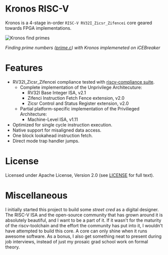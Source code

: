# Kronos RISC-V

Kronos is a 4-stage in-order `RISC-V RV32I_Zicsr_Zifencei` core geared towards FPGA implementations.

![Kronos find primes](https://i.imgur.com/TlzIKzC.gif)

*Finding prime numbers ([prime.c](https://github.com/SonalPinto/kronos/blob/master/src/icebreaker_lite/prime.c)) with Kronos implemeneted on iCEBreaker*


# Features

- RV32I_Zicsr_Zifencei compliance tested with [riscv-compliance suite](https://github.com/SonalPinto/riscv-compliance).
  * Complete implementation of the Unprivilege Architecuture:
    - RV32I Base Integer ISA, v2.1
    - Zifenci Instruction Fetch Fence extension, v2.0
    - Zicsr Control and Status Register extension, v2.0
  * Partial platform-specific implementation of the Privilieged Architecture:
    - Machine-Level ISA, v1.11
- Optimized for single cycle instruction execution.
- Native support for misaligned data access.
- One block lookahead instruction fetch.
- Direct mode trap handler jumps.


# License

Licensed under Apache License, Version 2.0 (see [LICENSE](https://github.com/SonalPinto/kronos/blob/master/LICENSE) for full text).


# Miscellaneous

I initially started this project to build some _street cred_ as a digital designer. The RISC-V ISA and the open-source community that has grown around it is absolutely beautiful, and I want to be a part of it. If it wasn't for the maturity of the riscv-toolchain and the effort the community has put into it, I wouldn't have attempted to build this core. A core can only shine when it runs awesome software. As a bonus, I also get something neat to present during job interviews, instead of just my prosaic grad school work on formal theory.
